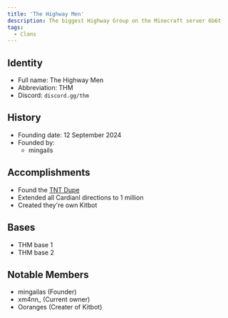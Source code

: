 ```yaml
---
title: 'The Highway Men'
description: The biggest Highway Group on the Minecraft server 6b6t
tags:
  - Clans
---
```


## Identity

* Full name: The Highway Men
* Abbreviation: THM
* Discord: `discord.gg/thm`


## History
* Founding date: 12 September 2024
* Founded by: 
  * mingails

## Accomplishments
- Found the [TNT Dupe](https://youtu.be/-Rlrsxl9OX4)
- Extended all Cardianl directions to 1 million 
- Created they're own Kitbot

## Bases
- THM base 1
- THM base 2

## Notable Members
- mingailas (Founder)
- xm4nn_ (Current owner)
- Ooranges (Creater of Kitbot)

